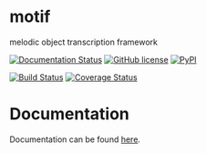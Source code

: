 # motif
melodic object transcription framework

[![Documentation Status](https://readthedocs.org/projects/motif/badge/?version=latest)](http://motif.readthedocs.io/en/latest/?badge=latest)
[![GitHub license](https://img.shields.io/badge/license-MIT-blue.svg)](https://raw.githubusercontent.com/rabitt/motif/master/LICENSE.md)
[![PyPI](https://img.shields.io/pypi/pyversions/Django.svg?maxAge=2592000)]()

[![Build Status](https://travis-ci.org/rabitt/motif.svg?branch=master)](https://travis-ci.org/rabitt/motif)
[![Coverage Status](https://coveralls.io/repos/github/rabitt/motif/badge.svg?branch=master)](https://coveralls.io/github/rabitt/motif?branch=master)

Documentation
=============
Documentation can be found [here](http://motif.readthedocs.io).
